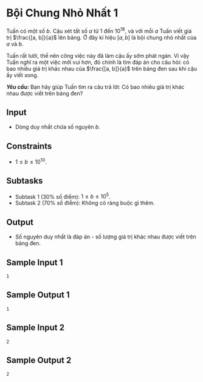 # Bội Chung Nhỏ Nhất 1

Tuấn có một số $b$. Cậu xét tất số $a$ từ $1$ đến $10^{18},$ và với mỗi $a$ Tuấn viết giá trị $\frac{[a, b]}{a}$ lên bảng. Ở đây kí hiệu $[a, b]$ là bội chung nhỏ nhất của $a$ và $b$.

Tuấn rất lười, thế nên công việc này đã làm cậu ấy sớm phát ngán. Vì vậy Tuấn nghĩ ra một việc mới vui hơn, đó chính là tìm đáp án cho câu hỏi: có bao nhiêu giá trị khác nhau của $\frac{[a, b]}{a}$ trên bảng đen sau khi cậu ấy viết xong.

***Yêu cầu:*** Bạn hãy giúp Tuấn tìm ra câu trả lời: Có bao nhiêu giá trị khác nhau được viết trên bảng đen?

## Input

- Dòng duy nhất chứa số nguyên $b$.

## Constraints

- $1 \le b \le 10^{10}$.

## Subtasks

- Subtask $1$ ($30\%$ số điểm): $1 \le b \le 10^5$.
- Subtask $2$ ($70\%$ số điểm): Không có ràng buộc gì thêm.

## Output

- Số nguyên duy nhất là đáp án - số lượng giá trị khác nhau được viết trên bảng đen.

## Sample Input 1

```
1
```

## Sample Output 1

```
1
```

## Sample Input 2

```
2
```

## Sample Output 2

```
2
```
